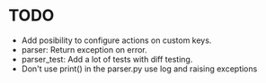 TODO
====

- Add posibility to configure actions on custom keys.
- parser: Return exception on error.
- parser_test: Add a lot of tests with diff testing.
- Don't use print() in the parser.py use log and raising exceptions
